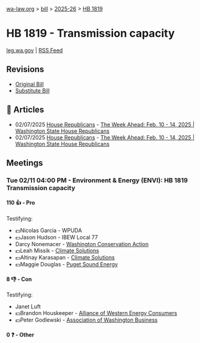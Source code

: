 [wa-law.org](/) > [bill](/bill/) > [2025-26](/bill/2025-26/) > [HB 1819](/bill/2025-26/hb/1819/)

# HB 1819 - Transmission capacity
[leg.wa.gov](https://app.leg.wa.gov/billsummary?BillNumber=1819&Year=2025&Initiative=false) | [RSS Feed](./rss.xml)

## Revisions
* [Original Bill](1/)
* [Substitute Bill](S/)

## 📰 Articles
* 02/07/2025 [House Republicans](/org/house_republicans/) - [The Week Ahead: Feb. 10 - 14, 2025 | Washington State House Republicans](http://houserepublicans.wa.gov/week/the-week-ahead-feb-10-14-2025/#:~:text=HB%201819)
* 02/07/2025 [House Republicans](/org/house_republicans/) - [The Week Ahead: Feb. 10 - 14, 2025 | Washington State House Republicans](https://houserepublicans.wa.gov/week/the-week-ahead-feb-10-14-2025/#:~:text=HB%201819)

## Meetings
### Tue 02/11 04:00 PM - Environment & Energy (ENVI): HB 1819 Transmission capacity
#### 110 👍 - Pro
Testifying:
* 💵Nicolas Garcia - WPUDA
* 💵Jason Hudson - IBEW Local 77
* Darcy Nonemacer - [Washington Conservation Action](/org/washington_conservation_action/)
* 💵Leah Missik - [Climate Solutions](/org/climate_solutions/)
* 💵Altinay Karasapan - [Climate Solutions](/org/climate_solutions/)
* 💵Maggie Douglas - [Puget Sound Energy](/org/puget_sound_energy_inc/)

#### 8 👎 - Con
Testifying:
* Janet Luft
* 💵Brandon Houskeeper - [Alliance of Western Energy Consumers](/org/alliance_of_western_energy_consumers/)
* 💵Peter Godlewski - [Association of Washington Business](/org/association_of_washington_business/)

#### 0 ❓ - Other
